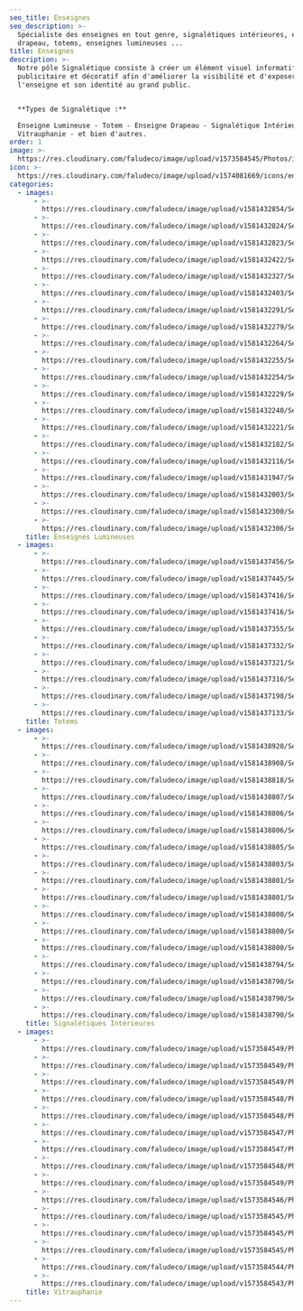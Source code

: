 ```yaml
---
seo_title: Enseignes
seo_description: >-
  Spécialiste des enseignes en tout genre, signalétiques intérieures, enseignes
  drapeau, totems, enseignes lumineuses ...
title: Enseignes
description: >-
  Notre pôle Signalétique consiste à créer un élément visuel informatif,
  publicitaire et décoratif afin d'améliorer la visibilité et d'exposer
  l'enseigne et son identité au grand public.


  **Types de Signalétique :**

  Enseigne Lumineuse - Totem - Enseigne Drapeau - Signalétique Intérieure -
  Vitrauphanie - et bien d'autres.
order: 1
image: >-
  https://res.cloudinary.com/faludeco/image/upload/v1573584545/Photos/img272_ckqca5.jpg
icon: >-
  https://res.cloudinary.com/faludeco/image/upload/v1574081669/icons/enseignes_edpei9.jpg
categories:
  - images:
      - >-
        https://res.cloudinary.com/faludeco/image/upload/v1581432854/Services/Enseignes/Enseignes%20Lumineuses/WhatsApp_Image_2019-06-19_at_20.56.35_1_ynz51y_spwaao.jpg
      - >-
        https://res.cloudinary.com/faludeco/image/upload/v1581432824/Services/Enseignes/Enseignes%20Lumineuses/WhatsApp_Image_2020-02-05_at_11.03.38_4_sc11cy.jpg
      - >-
        https://res.cloudinary.com/faludeco/image/upload/v1581432823/Services/Enseignes/Enseignes%20Lumineuses/WhatsApp_Image_2020-02-04_at_11.43.18_2_jnnncy.jpg
      - >-
        https://res.cloudinary.com/faludeco/image/upload/v1581432422/Services/Enseignes/Enseignes%20Lumineuses/P1010231_cuine9.jpg
      - >-
        https://res.cloudinary.com/faludeco/image/upload/v1581432327/Services/Enseignes/Enseignes%20Lumineuses/MotorVillage_zfe06x.jpg
      - >-
        https://res.cloudinary.com/faludeco/image/upload/v1581432403/Services/Enseignes/Enseignes%20Lumineuses/DSCN8433_qv0jrr.jpg
      - >-
        https://res.cloudinary.com/faludeco/image/upload/v1581432291/Services/Enseignes/Enseignes%20Lumineuses/img160_spikew_szcfvv.jpg
      - >-
        https://res.cloudinary.com/faludeco/image/upload/v1581432279/Services/Enseignes/Enseignes%20Lumineuses/img104_njdaqk_sb8waj.jpg
      - >-
        https://res.cloudinary.com/faludeco/image/upload/v1581432264/Services/Enseignes/Enseignes%20Lumineuses/img90_zsbghz_ysi355.jpg
      - >-
        https://res.cloudinary.com/faludeco/image/upload/v1581432255/Services/Enseignes/Enseignes%20Lumineuses/img43_s2jhvt_mmj6fk.jpg
      - >-
        https://res.cloudinary.com/faludeco/image/upload/v1581432254/Services/Enseignes/Enseignes%20Lumineuses/img74_am7tef_vlsa5y.jpg
      - >-
        https://res.cloudinary.com/faludeco/image/upload/v1581432229/Services/Enseignes/Enseignes%20Lumineuses/img58_kweuvo_sccyet.jpg
      - >-
        https://res.cloudinary.com/faludeco/image/upload/v1581432240/Services/Enseignes/Enseignes%20Lumineuses/img59_azfxcp_e38yve.jpg
      - >-
        https://res.cloudinary.com/faludeco/image/upload/v1581432221/Services/Enseignes/Enseignes%20Lumineuses/DSCN9988_bq9b5g.jpg
      - >-
        https://res.cloudinary.com/faludeco/image/upload/v1581432182/Services/Enseignes/Enseignes%20Lumineuses/img29_cpyfpg_sivqbv.jpg
      - >-
        https://res.cloudinary.com/faludeco/image/upload/v1581432116/Services/Enseignes/Enseignes%20Lumineuses/img14_veishc_viig64.jpg
      - >-
        https://res.cloudinary.com/faludeco/image/upload/v1581431947/Services/Enseignes/Enseignes%20Lumineuses/DSCN5751_lcuxmc.jpg
      - >-
        https://res.cloudinary.com/faludeco/image/upload/v1581432003/Services/Enseignes/Enseignes%20Lumineuses/DSCN8995_vzgvuh.jpg
      - >-
        https://res.cloudinary.com/faludeco/image/upload/v1581432300/Services/Enseignes/Enseignes%20Lumineuses/img175_u04jyj_iyqtzo.jpg
      - >-
        https://res.cloudinary.com/faludeco/image/upload/v1581432306/Services/Enseignes/Enseignes%20Lumineuses/img272_ckqca5_iha8y5.jpg
    title: Enseignes Lumineuses
  - images:
      - >-
        https://res.cloudinary.com/faludeco/image/upload/v1581437456/Services/Enseignes/Totem/20190220_155320_etzxyx.jpg
      - >-
        https://res.cloudinary.com/faludeco/image/upload/v1581437445/Services/Enseignes/Totem/DSCN9986_jbklcs.jpg
      - >-
        https://res.cloudinary.com/faludeco/image/upload/v1581437416/Services/Enseignes/Totem/P1020308_wtsiv2.jpg
      - >-
        https://res.cloudinary.com/faludeco/image/upload/v1581437416/Services/Enseignes/Totem/P2110507_wy4dd0.jpg
      - >-
        https://res.cloudinary.com/faludeco/image/upload/v1581437355/Services/Enseignes/Totem/IMG_5770_gco1q1.jpg
      - >-
        https://res.cloudinary.com/faludeco/image/upload/v1581437332/Services/Enseignes/Totem/WhatsApp_Image_2020-02-06_at_09.23.06_19_xtx3dw.jpg
      - >-
        https://res.cloudinary.com/faludeco/image/upload/v1581437321/Services/Enseignes/Totem/unnamed_jzftpj.jpg
      - >-
        https://res.cloudinary.com/faludeco/image/upload/v1581437316/Services/Enseignes/Totem/Pasteur_Optique2_qlzmcm.jpg
      - >-
        https://res.cloudinary.com/faludeco/image/upload/v1581437198/Services/Enseignes/Totem/P1010222_lgq7tm.jpg
      - >-
        https://res.cloudinary.com/faludeco/image/upload/v1581437133/Services/Enseignes/Totem/img147_itqjcl_nmjfry.jpg
    title: Totems
  - images:
      - >-
        https://res.cloudinary.com/faludeco/image/upload/v1581438920/Services/Enseignes/Signal%C3%A9tique%20Interieur/20190722_152101_a2ak5y.jpg
      - >-
        https://res.cloudinary.com/faludeco/image/upload/v1581438908/Services/Enseignes/Signal%C3%A9tique%20Interieur/20181009_170213_qashxu.jpg
      - >-
        https://res.cloudinary.com/faludeco/image/upload/v1581438818/Services/Enseignes/Signal%C3%A9tique%20Interieur/img328_nb0ddr_sdjjhf.jpg
      - >-
        https://res.cloudinary.com/faludeco/image/upload/v1581438807/Services/Enseignes/Signal%C3%A9tique%20Interieur/WhatsApp_Image_2020-02-06_at_09.23.06_17_phn2iy.jpg
      - >-
        https://res.cloudinary.com/faludeco/image/upload/v1581438806/Services/Enseignes/Signal%C3%A9tique%20Interieur/WhatsApp_Image_2020-02-06_at_09.23.06_12_pjxk2o.jpg
      - >-
        https://res.cloudinary.com/faludeco/image/upload/v1581438806/Services/Enseignes/Signal%C3%A9tique%20Interieur/WhatsApp_Image_2020-02-05_at_11.03.38_8_tbbxiw.jpg
      - >-
        https://res.cloudinary.com/faludeco/image/upload/v1581438805/Services/Enseignes/Signal%C3%A9tique%20Interieur/WhatsApp_Image_2020-02-06_at_09.23.06_7_x63ai3.jpg
      - >-
        https://res.cloudinary.com/faludeco/image/upload/v1581438803/Services/Enseignes/Signal%C3%A9tique%20Interieur/WhatsApp_Image_2020-02-05_at_14.39.05_wepijm.jpg
      - >-
        https://res.cloudinary.com/faludeco/image/upload/v1581438801/Services/Enseignes/Signal%C3%A9tique%20Interieur/WhatsApp_Image_2020-02-05_at_14.39.05_1_rrjkas.jpg
      - >-
        https://res.cloudinary.com/faludeco/image/upload/v1581438801/Services/Enseignes/Signal%C3%A9tique%20Interieur/WhatsApp_Image_2020-02-05_at_11.03.38_12_meka9w.jpg
      - >-
        https://res.cloudinary.com/faludeco/image/upload/v1581438800/Services/Enseignes/Signal%C3%A9tique%20Interieur/WhatsApp_Image_2020-02-05_at_11.03.38_5_bt11n3.jpg
      - >-
        https://res.cloudinary.com/faludeco/image/upload/v1581438800/Services/Enseignes/Signal%C3%A9tique%20Interieur/img329_pxqs3i_s90bux.jpg
      - >-
        https://res.cloudinary.com/faludeco/image/upload/v1581438800/Services/Enseignes/Signal%C3%A9tique%20Interieur/img356_hzaww1_iircmz.jpg
      - >-
        https://res.cloudinary.com/faludeco/image/upload/v1581438794/Services/Enseignes/Signal%C3%A9tique%20Interieur/img75_jdzly3_kzhknu.jpg
      - >-
        https://res.cloudinary.com/faludeco/image/upload/v1581438790/Services/Enseignes/Signal%C3%A9tique%20Interieur/img327_hrg0o3_kaec8b.jpg
      - >-
        https://res.cloudinary.com/faludeco/image/upload/v1581438790/Services/Enseignes/Signal%C3%A9tique%20Interieur/img314_vukkwo_nlpig3.jpg
      - >-
        https://res.cloudinary.com/faludeco/image/upload/v1581438790/Services/Enseignes/Signal%C3%A9tique%20Interieur/img313_nykr9n_edsuxu.jpg
    title: Signalétiques Intérieures
  - images:
      - >-
        https://res.cloudinary.com/faludeco/image/upload/v1573584549/Photos/img73_h3crt6.jpg
      - >-
        https://res.cloudinary.com/faludeco/image/upload/v1573584549/Photos/img90_zsbghz.jpg
      - >-
        https://res.cloudinary.com/faludeco/image/upload/v1573584549/Photos/img89_ug1334.jpg
      - >-
        https://res.cloudinary.com/faludeco/image/upload/v1573584548/Photos/img57_jvjc4n.jpg
      - >-
        https://res.cloudinary.com/faludeco/image/upload/v1573584548/Photos/img131_v1m5lt.jpg
      - >-
        https://res.cloudinary.com/faludeco/image/upload/v1573584547/Photos/img103_pb1hba.jpg
      - >-
        https://res.cloudinary.com/faludeco/image/upload/v1573584547/Photos/img117_yjqdfk.jpg
      - >-
        https://res.cloudinary.com/faludeco/image/upload/v1573584548/Photos/img145_r0lvrl.jpg
      - >-
        https://res.cloudinary.com/faludeco/image/upload/v1573584549/Photos/img13_prw82w.jpg
      - >-
        https://res.cloudinary.com/faludeco/image/upload/v1573584546/Photos/img202_jhomf3.jpg
      - >-
        https://res.cloudinary.com/faludeco/image/upload/v1573584545/Photos/img258_adkqzi.jpg
      - >-
        https://res.cloudinary.com/faludeco/image/upload/v1573584545/Photos/img271_erfztc.jpg
      - >-
        https://res.cloudinary.com/faludeco/image/upload/v1573584545/Photos/img272_ckqca5.jpg
      - >-
        https://res.cloudinary.com/faludeco/image/upload/v1573584544/Photos/img299_vf6ey2.jpg
      - >-
        https://res.cloudinary.com/faludeco/image/upload/v1573584543/Photos/img327_hrg0o3.jpg
    title: Vitrauphanie
---
```


